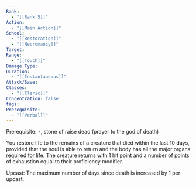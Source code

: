 ```yaml
---
Rank:
  - "[[Rank 5]]"
Action:
  - "[[Main Action]]"
School:
  - "[[Restoration]]"
  - "[[Necromancy]]"
Target: 
Range:
  - "[[Touch]]"
Damage Type: 
Duration:
  - "[[Instantaneous]]"
Attack/Save: 
Classes:
  - "[[Cleric]]"
Concentration: false
tags: 
Prerequisite:
  - "[[Verbal]]"
---
```

Prerequisite: ‣, stone of raise dead (prayer to the god of death)

You restore life to the remains of a creature that died within the last 10 days, provided that the soul is able to return and the body has all the major organs required for life. The creature returns with 1 hit point and a number of points of exhaustion equal to their proficiency modifier.

Upcast: The maximum number of days since death is increased by 1 per upcast.